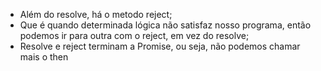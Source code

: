 * Além do resolve, há o metodo reject;
* Que é quando determinada lógica não satisfaz nosso programa, então podemos ir para outra com o reject, em vez do resolve;
* Resolve e reject terminam a Promise, ou seja, não podemos chamar mais o then